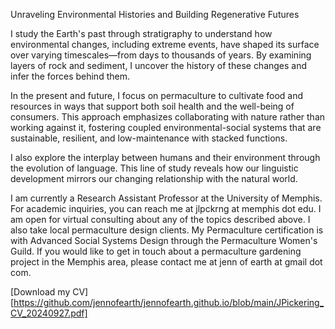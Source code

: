 Unraveling Environmental Histories and Building Regenerative Futures 

I study the Earth's past through stratigraphy to understand how environmental changes, including extreme events, have shaped its surface over varying timescales—from days to thousands of years. By examining layers of rock and sediment, I uncover the history of these changes and infer the forces behind them.

In the present and future, I focus on permaculture to cultivate food and resources in ways that support both soil health and the well-being of consumers. This approach emphasizes collaborating with nature rather than working against it, fostering coupled environmental-social systems that are sustainable, resilient, and low-maintenance with stacked functions.

I also explore the interplay between humans and their environment through the evolution of language. This line of study reveals how our linguistic development mirrors our changing relationship with the natural world. 

I am currently a Research Assistant Professor at the University of Memphis. For academic inquiries, you can reach me at jlpckrng at memphis dot edu. I am open for virtual consulting about any of the topics described above. I also take local permaculture design clients. My Permaculture certification is with Advanced Social Systems Design through the Permaculture Women's Guild. If you would like to get in touch about a permaculture gardening project in the Memphis area, please contact me at jenn of earth at gmail dot com. 

[Download my CV][https://github.com/jennofearth/jennofearth.github.io/blob/main/JPickering_CV_20240927.pdf]
